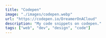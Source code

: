 ```yaml
---
title: "Codepen"
image: "./images/codepen.webp"
url: "https://codepen.io/DreamerOnACloud"
description: "My code snippets on codepen."
tags: ["web", "dev", "design", "code"]
---
```


